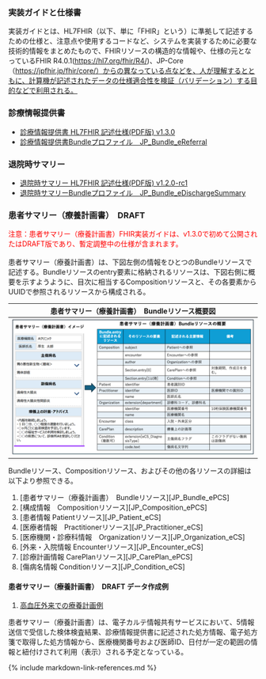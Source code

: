 

### 実装ガイドと仕様書

実装ガイドとは、HL7FHIR（以下、単に「FHIR」という）に準拠して記述するための仕様と、注意点や使用するコードなど、システムを実装するために必要な技術的情報をまとめたもので、FHIRリソースの構造的な情報や、仕様の元となっているFHIR R4.0.1(https://hl7.org/fhir/R4/)、JP-Core（https://jpfhir.jp/fhir/core/）からの異なっている点などを、人が理解するとともに、計算機が記述されたデータの仕様適合性を検証（バリデーション）する目的などで利用される。

### 診療情報提供書

  - [診療情報提供書 HL7FHIR 記述仕様(PDF版) v1.3.0](https://std.jpfhir.jp/stddoc/eReferralFHIR_v130r.pdf)
  - <a href="StructureDefinition-JP-Bundle-eReferral.html" title="StructureDefinition/JP-Bundle-eReferral">診療情報提供書Bundleプロファイル　JP_Bundle_eReferral</a>

### 退院時サマリー

  - [退院時サマリー HL7FHIR 記述仕様(PDF版) v1.2.0-rc1](https://std.jpfhir.jp/stddoc/eDischargeSummaryFHIR_v120rc1.pdf) 
  - <a href="StructureDefinition-JP-Bundle-eDischargeSummary.html" title="StructureDefinition/JP-Bundle-eDischargeSummary">退院時サマリーBundleプロファイル　JP_Bundle_eDischargeSummary</a>

### 患者サマリー（療養計画書）　DRAFT
<span style="color: red; font-size: 100%;">注意：患者サマリー（療養計画書）FHIR実装ガイドは、v1.3.0で初めて公開されたはDRAFT版であり、暫定調整中の仕様が含まれます。</span> <br>
<br>
患者サマリー（療養計画書）は、下図左側の情報をひとつのBundleリソースで記述する。Bundleリソースのentry要素に格納されるリソースは、下図右側に概要を示すようように、目次に相当するCompositionリソースと、その各要素からUUIDで参照されるリソースから構成される。<br>

| 患者サマリー（療養計画書）　Bundleリソース概要図 |
| ---- |
| ![Bundleリソース概要図](PCSimage.png) |

  
Bundleリソース、Compositionリソース、およびその他の各リソースの詳細は以下より参照できる。

  1.  [患者サマリー（療養計画書）　Bundleリソース][JP_Bundle_ePCS]
  1.  [構成情報　Compositionリソース][JP_Composition_ePCS]
  1.  [患者情報	Patientリソース][JP_Patient_eCS]
  1.  [医療者情報　Practitionerリソース][JP_Practitioner_eCS]
  1.  [医療機関・診療科情報　Organizationリソース][JP_Organization_eCS]
  1.  [外来・入院情報	Encounterリソース][JP_Encounter_eCS]
  1.  [診療計画情報	CarePlanリソース][JP_CarePlan_ePCS]
  1.  [傷病名情報	Conditionリソース][JP_Condition_eCS]

#### 患者サマリー（療養計画書）　DRAFT データ作成例

  1. [高血圧外来での療養計画例](https://jpfhir.jp/fhir/clins/ig/Bundle-Bundle-CLINS-PCS-Example-01.html)

患者サマリー（療養計画書）は、電子カルテ情報共有サービスにおいて、5情報送信で受信した検体検査結果、診療情報提供書に記述された処方情報、電子処方箋で取得した処方情報から、医療機関番号および医師ID、日付が一定の範囲の情報と紐付けされて利用（表示）される予定となっている。

{% include markdown-link-references.md %}